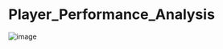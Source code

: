 # Player_Performance_Analysis

![image](https://user-images.githubusercontent.com/65787777/134290620-a0831629-404f-43da-a265-5d40812a396b.png)
